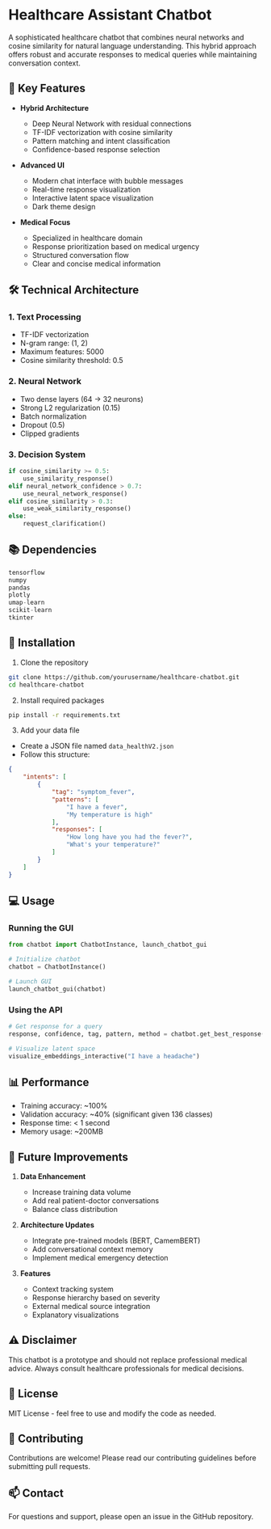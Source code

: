 # Healthcare Assistant Chatbot

A sophisticated healthcare chatbot that combines neural networks and cosine similarity for natural language understanding. This hybrid approach offers robust and accurate responses to medical queries while maintaining conversation context.

## 🌟 Key Features

- **Hybrid Architecture**
  - Deep Neural Network with residual connections
  - TF-IDF vectorization with cosine similarity
  - Pattern matching and intent classification
  - Confidence-based response selection

- **Advanced UI**
  - Modern chat interface with bubble messages
  - Real-time response visualization
  - Interactive latent space visualization
  - Dark theme design

- **Medical Focus**
  - Specialized in healthcare domain
  - Response prioritization based on medical urgency
  - Structured conversation flow
  - Clear and concise medical information

## 🛠️ Technical Architecture

### 1. Text Processing
- TF-IDF vectorization
- N-gram range: (1, 2)
- Maximum features: 5000
- Cosine similarity threshold: 0.5

### 2. Neural Network
- Two dense layers (64 → 32 neurons)
- Strong L2 regularization (0.15)
- Batch normalization
- Dropout (0.5)
- Clipped gradients

### 3. Decision System
```python
if cosine_similarity >= 0.5:
    use_similarity_response()
elif neural_network_confidence > 0.7:
    use_neural_network_response()
elif cosine_similarity > 0.3:
    use_weak_similarity_response()
else:
    request_clarification()
```

## 📚 Dependencies

```python
tensorflow
numpy
pandas
plotly
umap-learn
scikit-learn
tkinter
```

## 🚀 Installation

1. Clone the repository
```bash
git clone https://github.com/yourusername/healthcare-chatbot.git
cd healthcare-chatbot
```

2. Install required packages
```bash
pip install -r requirements.txt
```

3. Add your data file
- Create a JSON file named `data_healthV2.json`
- Follow this structure:
```json
{
    "intents": [
        {
            "tag": "symptom_fever",
            "patterns": [
                "I have a fever",
                "My temperature is high"
            ],
            "responses": [
                "How long have you had the fever?",
                "What's your temperature?"
            ]
        }
    ]
}
```

## 💻 Usage

### Running the GUI
```python
from chatbot import ChatbotInstance, launch_chatbot_gui

# Initialize chatbot
chatbot = ChatbotInstance()

# Launch GUI
launch_chatbot_gui(chatbot)
```

### Using the API
```python
# Get response for a query
response, confidence, tag, pattern, method = chatbot.get_best_response("I have a headache")

# Visualize latent space
visualize_embeddings_interactive("I have a headache")
```

## 📊 Performance

- Training accuracy: ~100%
- Validation accuracy: ~40% (significant given 136 classes)
- Response time: < 1 second
- Memory usage: ~200MB

## 🔄 Future Improvements

1. **Data Enhancement**
   - Increase training data volume
   - Add real patient-doctor conversations
   - Balance class distribution

2. **Architecture Updates**
   - Integrate pre-trained models (BERT, CamemBERT)
   - Add conversational context memory
   - Implement medical emergency detection

3. **Features**
   - Context tracking system
   - Response hierarchy based on severity
   - External medical source integration
   - Explanatory visualizations

## ⚠️ Disclaimer

This chatbot is a prototype and should not replace professional medical advice. Always consult healthcare professionals for medical decisions.

## 📝 License

MIT License - feel free to use and modify the code as needed.

## 🤝 Contributing

Contributions are welcome! Please read our contributing guidelines before submitting pull requests.

## 📫 Contact

For questions and support, please open an issue in the GitHub repository.
